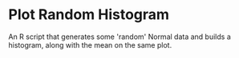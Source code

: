 # Plot Random Histogram 

An R script that generates some 'random' Normal data and builds a histogram,
     along with the mean on the same plot.